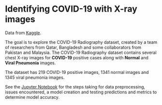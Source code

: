 # Identifying COVID-19 with X-ray images

Data from [Kaggle](https://www.kaggle.com/tawsifurrahman/covid19-radiography-database).

The goal is to explore the COVID-19 Radiography dataset, created by a team of researchers from Qatar, Bangladesh and some collaborators from Pakistan and Malaysia. The COVID-19 Radiography dataset contains several chest X-ray images for **COVID-19** positive cases along with **Normal** and **Viral Pneumonia** images.

The dataset has 219 COVID-19 positive images, 1341 normal images and 1345 viral pneumonia images.

See the [Jupyter Notebook]() for the steps taking for data preprocessing, issues encountered, a model creation and testing predictions and metrics to determine model accuracy. 
